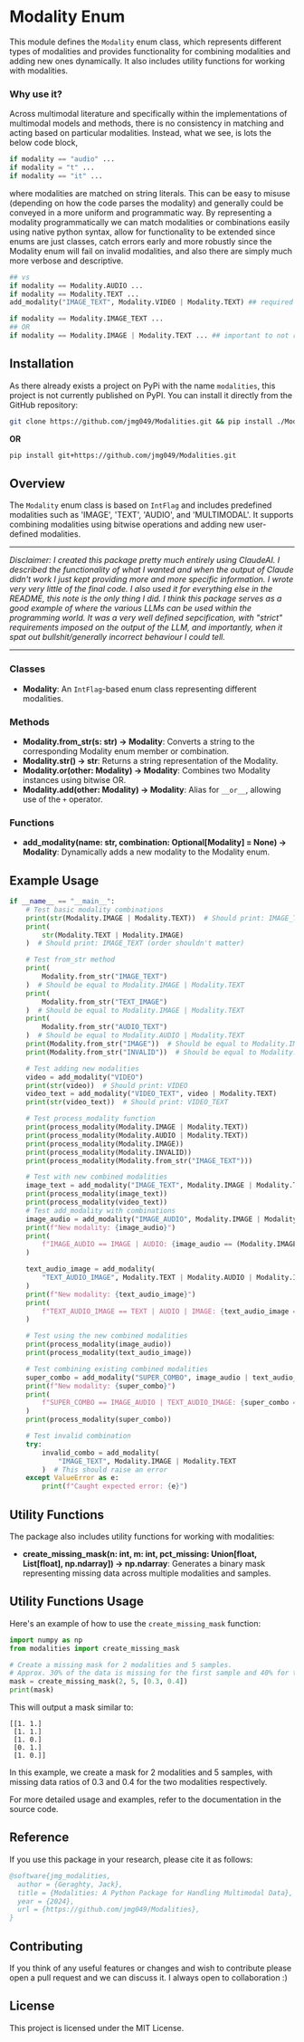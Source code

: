 # Modality Enum

This module defines the `Modality` enum class, which represents different types of modalities and provides functionality for combining modalities and adding new ones dynamically. It also includes utility functions for working with modalities.

### Why use it?
Across multimodal literature and specifically within the implementations of multimodal models and methods, there is no consistency in matching and acting based on particular modalities. Instead, what we see, is lots the below code block,

```python
if modality == "audio" ...
if modality = "t" ...
if modality == "it" ...
```
where modalities are matched on string literals. This can be easy to misuse (depending on how the code parses the modality) and generally could be conveyed in a more uniform and programmatic way. By representing a modality programmatically we can match modalities or combinations easily using native python syntax, allow for functionality to be extended since enums are just classes, catch errors early and more robustly since the Modality enum will fail on invalid modalities, and also there are simply much more verbose and descriptive. 
```python
## vs
if modality == Modality.AUDIO ...
if modality == Modality.TEXT ...
add_modality("IMAGE_TEXT", Modality.VIDEO | Modality.TEXT) ## required setup

if modality == Modality.IMAGE_TEXT ...
## OR
if modality == Modality.IMAGE | Modality.TEXT ... ## important to not read this as IMAGE or TEXT, but as IMAGE and TEXT. It performs a bitwise OR operation, not the logical OR operation.
```

## Installation

As there already exists a project on PyPi with the name `modalities`, this project is not currently published on PyPI. You can install it directly from the GitHub repository:

```bash
git clone https://github.com/jmg049/Modalities.git && pip install ./Modalities
```

**OR**
```bash
pip install git+https://github.com/jmg049/Modalities.git
```

## Overview
The `Modality` enum class is based on `IntFlag` and includes predefined modalities such as 'IMAGE', 'TEXT', 'AUDIO', and 'MULTIMODAL'. It supports combining modalities using bitwise operations and adding new user-defined modalities.

---
*Disclaimer: I created this package pretty much entirely using ClaudeAI. I described the functionality of what I wanted and when the output of Claude didn't work I just kept providing more and more specific information. I wrote very very little of the final code. I also used it for everything else in the README, this note is the only thing I did. I think this package serves as a good example of where the various LLMs can be used within the programming world. It was a very well defined sepcification, with "strict" requirements imposed on the output of the LLM, and importantly, when it spat out bullshit/generally incorrect behaviour I could tell.*

---


### Classes

- **Modality**: An `IntFlag`-based enum class representing different modalities.

### Methods

- **Modality.from_str(s: str) -> Modality**: Converts a string to the corresponding Modality enum member or combination.
- **Modality.__str__() -> str**: Returns a string representation of the Modality.
- **Modality.__or__(other: Modality) -> Modality**: Combines two Modality instances using bitwise OR.
- **Modality.__add__(other: Modality) -> Modality**: Alias for `__or__`, allowing use of the `+` operator.

### Functions

- **add_modality(name: str, combination: Optional[Modality] = None) -> Modality**: Dynamically adds a new modality to the Modality enum.

## Example Usage

```python
if __name__ == "__main__":
    # Test basic modality combinations
    print(str(Modality.IMAGE | Modality.TEXT))  # Should print: IMAGE_TEXT
    print(
        str(Modality.TEXT | Modality.IMAGE)
    )  # Should print: IMAGE_TEXT (order shouldn't matter)

    # Test from_str method
    print(
        Modality.from_str("IMAGE_TEXT")
    )  # Should be equal to Modality.IMAGE | Modality.TEXT
    print(
        Modality.from_str("TEXT_IMAGE")
    )  # Should be equal to Modality.IMAGE | Modality.TEXT
    print(
        Modality.from_str("AUDIO_TEXT")
    )  # Should be equal to Modality.AUDIO | Modality.TEXT
    print(Modality.from_str("IMAGE"))  # Should be equal to Modality.IMAGE
    print(Modality.from_str("INVALID"))  # Should be equal to Modality.INVALID

    # Test adding new modalities
    video = add_modality("VIDEO")
    print(str(video))  # Should print: VIDEO
    video_text = add_modality("VIDEO_TEXT", video | Modality.TEXT)
    print(str(video_text))  # Should print: VIDEO_TEXT

    # Test process_modality function
    print(process_modality(Modality.IMAGE | Modality.TEXT))
    print(process_modality(Modality.AUDIO | Modality.TEXT))
    print(process_modality(Modality.IMAGE))
    print(process_modality(Modality.INVALID))
    print(process_modality(Modality.from_str("IMAGE_TEXT")))

    # Test with new combined modalities
    image_text = add_modality("IMAGE_TEXT", Modality.IMAGE | Modality.TEXT)
    print(process_modality(image_text))
    print(process_modality(video_text))
    # Test add_modality with combinations
    image_audio = add_modality("IMAGE_AUDIO", Modality.IMAGE | Modality.AUDIO)
    print(f"New modality: {image_audio}")
    print(
        f"IMAGE_AUDIO == IMAGE | AUDIO: {image_audio == (Modality.IMAGE | Modality.AUDIO)}"
    )

    text_audio_image = add_modality(
        "TEXT_AUDIO_IMAGE", Modality.TEXT | Modality.AUDIO | Modality.IMAGE
    )
    print(f"New modality: {text_audio_image}")
    print(
        f"TEXT_AUDIO_IMAGE == TEXT | AUDIO | IMAGE: {text_audio_image == (Modality.TEXT | Modality.AUDIO | Modality.IMAGE)}"
    )

    # Test using the new combined modalities
    print(process_modality(image_audio))
    print(process_modality(text_audio_image))

    # Test combining existing combined modalities
    super_combo = add_modality("SUPER_COMBO", image_audio | text_audio_image)
    print(f"New modality: {super_combo}")
    print(
        f"SUPER_COMBO == IMAGE_AUDIO | TEXT_AUDIO_IMAGE: {super_combo == (image_audio | text_audio_image)}"
    )
    print(process_modality(super_combo))

    # Test invalid combination
    try:
        invalid_combo = add_modality(
            "IMAGE_TEXT", Modality.IMAGE | Modality.TEXT
        )  # This should raise an error
    except ValueError as e:
        print(f"Caught expected error: {e}")

```

## Utility Functions
The package also includes utility functions for working with modalities:

- **create_missing_mask(n: int, m: int, pct_missing: Union[float, List[float], np.ndarray]) -> np.ndarray**: Generates a binary mask representing missing data across multiple modalities and samples.



## Utility Functions Usage

Here's an example of how to use the `create_missing_mask` function:

```python
import numpy as np
from modalities import create_missing_mask

# Create a missing mask for 2 modalities and 5 samples. 
# Approx. 30% of the data is missing for the first sample and 40% for the second sample.
mask = create_missing_mask(2, 5, [0.3, 0.4])
print(mask)
```

This will output a mask similar to:
```
[[1. 1.]
 [1. 1.]
 [1. 0.]
 [0. 1.]
 [1. 0.]]
```

In this example, we create a mask for 2 modalities and 5 samples, with missing data ratios of 0.3 and 0.4 for the two modalities respectively.


For more detailed usage and examples, refer to the documentation in the source code.

## Reference

If you use this package in your research, please cite it as follows:

```bibtex
@software{jmg_modalities,
  author = {Geraghty, Jack},
  title = {Modalities: A Python Package for Handling Multimodal Data},
  year = {2024},
  url = {https://github.com/jmg049/Modalities},
}
```

## Contributing
If you think of any useful features or changes and wish to contribute please open a pull request and we can discuss it. I always open to collaboration :)

## License
This project is licensed under the MIT License.
